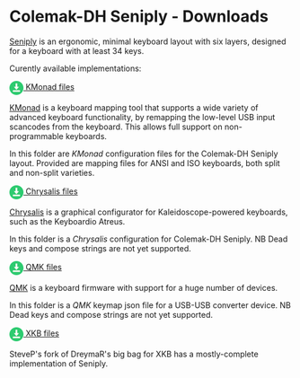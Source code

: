 
Colemak-DH Seniply - Downloads
==============================

[Seniply](https://stevep99.github.io/seniply/) is an ergonomic, minimal keyboard layout with six layers, designed for a keyboard with at least 34 keys.

Curently available implementations:

<a href="https://github.com/stevep99/seniply/tree/master/downloads/kmonad/"><img src="../docs/gfx/icon_download.png" alt="[download]" style="vertical-align:middle"/>&nbsp;KMonad files</a>

[KMonad](https://github.com/kmonad/kmonad) is a keyboard mapping tool that supports a wide variety of advanced keyboard functionality, by remapping the low-level USB input scancodes from the keyboard. This allows full support on non-programmable keyboards. 

In this folder are _KMonad_ configuration files for the Colemak-DH Seniply layout. Provided are mapping files for ANSI and ISO keyboards, both split and non-split varieties. 

<a href="https://github.com/stevep99/seniply/tree/master/downloads/chrysalis/"><img src="../docs/gfx/icon_download.png" alt="[download]" style="vertical-align:middle"/>&nbsp;Chrysalis files</a>

[Chrysalis](https://github.com/keyboardio/Chrysalis) is a graphical configurator for Kaleidoscope-powered keyboards, such as the Keyboardio Atreus. 

In this folder is a _Chrysalis_ configuration for Colemak-DH Seniply. NB Dead keys and compose strings are not yet supported.

<a href="https://github.com/stevep99/seniply/tree/master/downloads/qmk/"><img src="../docs/gfx/icon_download.png" alt="[download]" style="vertical-align:middle"/>&nbsp;QMK files</a>

[QMK](https://qmk.fm/) is a keyboard firmware with support for a huge number of devices.

In this folder is a _QMK_ keymap json file for a USB-USB converter device. NB Dead keys and compose strings are not yet supported.

<a href="https://github.com/stevep99/BigBagKbdTrixXKB"><img src="../docs/gfx/icon_download.png" alt="[download]" style="vertical-align:middle"/>&nbsp;XKB files</a>

SteveP's fork of DreymaR's big bag for XKB has a mostly-complete implementation of Seniply.
